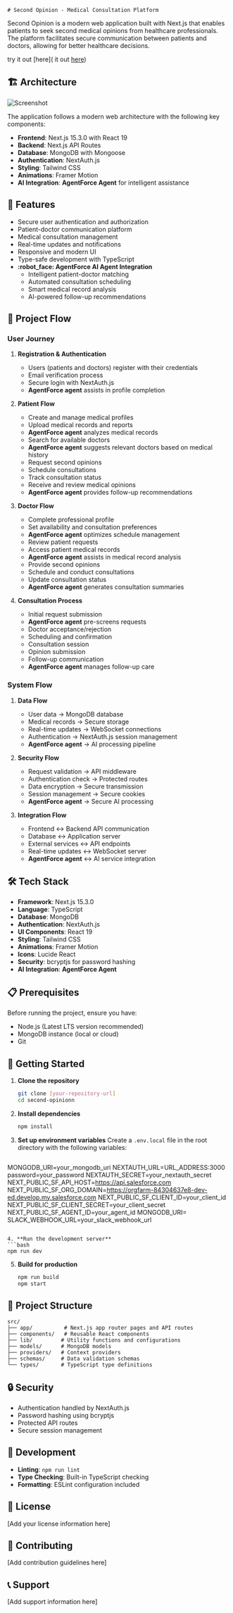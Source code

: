     # Second Opinion - Medical Consultation Platform

Second Opinion is a modern web application built with Next.js that enables patients to seek second medical opinions from healthcare professionals. The platform facilitates secure communication between patients and doctors, allowing for better healthcare decisions.

try it out [here]( it out [here](https://second-opinionn.vercel.app))
## :building_construction: Architecture

![Screenshot](./public/WhatsApp%20Image%202025-04-30%20at%2017.40.45_c8f90142.jpg)

The application follows a modern web architecture with the following key components:

- **Frontend**: Next.js 15.3.0 with React 19
- **Backend**: Next.js API Routes
- **Database**: MongoDB with Mongoose
- **Authentication**: NextAuth.js
- **Styling**: Tailwind CSS
- **Animations**: Framer Motion
- **AI Integration**: **AgentForce Agent** for intelligent assistance

## :rocket: Features

- Secure user authentication and authorization
- Patient-doctor communication platform
- Medical consultation management
- Real-time updates and notifications
- Responsive and modern UI
- Type-safe development with TypeScript
- **:robot_face: AgentForce AI Agent Integration**
  - Intelligent patient-doctor matching
  - Automated consultation scheduling
  - Smart medical record analysis
  - AI-powered follow-up recommendations

## :arrows_counterclockwise: Project Flow

### User Journey

1. **Registration & Authentication**
   - Users (patients and doctors) register with their credentials
   - Email verification process
   - Secure login with NextAuth.js
   - **AgentForce agent** assists in profile completion

2. **Patient Flow**
   - Create and manage medical profiles
   - Upload medical records and reports
   - **AgentForce agent** analyzes medical records
   - Search for available doctors
   - **AgentForce agent** suggests relevant doctors based on medical history
   - Request second opinions
   - Schedule consultations
   - Track consultation status
   - Receive and review medical opinions
   - **AgentForce agent** provides follow-up recommendations

3. **Doctor Flow**
   - Complete professional profile
   - Set availability and consultation preferences
   - **AgentForce agent** optimizes schedule management
   - Review patient requests
   - Access patient medical records
   - **AgentForce agent** assists in medical record analysis
   - Provide second opinions
   - Schedule and conduct consultations
   - Update consultation status
   - **AgentForce agent** generates consultation summaries

4. **Consultation Process**
   - Initial request submission
   - **AgentForce agent** pre-screens requests
   - Doctor acceptance/rejection
   - Scheduling and confirmation
   - Consultation session
   - Opinion submission
   - Follow-up communication
   - **AgentForce agent** manages follow-up care

### System Flow

1. **Data Flow**
   - User data → MongoDB database
   - Medical records → Secure storage
   - Real-time updates → WebSocket connections
   - Authentication → NextAuth.js session management
   - **AgentForce agent** → AI processing pipeline

2. **Security Flow**
   - Request validation → API middleware
   - Authentication check → Protected routes
   - Data encryption → Secure transmission
   - Session management → Secure cookies
   - **AgentForce agent** → Secure AI processing

3. **Integration Flow**
   - Frontend ↔ Backend API communication
   - Database ↔ Application server
   - External services ↔ API endpoints
   - Real-time updates ↔ WebSocket server
   - **AgentForce agent** ↔ AI service integration

## :hammer_and_wrench: Tech Stack

- **Framework**: Next.js 15.3.0
- **Language**: TypeScript
- **Database**: MongoDB
- **Authentication**: NextAuth.js
- **UI Components**: React 19
- **Styling**: Tailwind CSS
- **Animations**: Framer Motion
- **Icons**: Lucide React
- **Security**: bcryptjs for password hashing
- **AI Integration**: **AgentForce Agent**

## :clipboard: Prerequisites

Before running the project, ensure you have:

- Node.js (Latest LTS version recommended)
- MongoDB instance (local or cloud)
- Git

## :rocket: Getting Started

1. **Clone the repository**
   ```bash
   git clone [your-repository-url]
   cd second-opinionn
   ```

2. **Install dependencies**
   ```bash
   npm install
   ```

3. **Set up environment variables**
   Create a `.env.local` file in the root directory with the following variables:
   ```
MONGODB_URI=your_mongodb_uri
NEXTAUTH_URL=URL_ADDRESS:3000
password=your_password
NEXTAUTH_SECRET=your_nextauth_secret
NEXT_PUBLIC_SF_API_HOST=https://api.salesforce.com
NEXT_PUBLIC_SF_ORG_DOMAIN=https://orgfarm-84304637e8-dev-ed.develop.my.salesforce.com
NEXT_PUBLIC_SF_CLIENT_ID=your_client_id
NEXT_PUBLIC_SF_CLIENT_SECRET=your_client_secret
NEXT_PUBLIC_SF_AGENT_ID=your_agent_id
MONGODB_URI=
SLACK_WEBHOOK_URL=your_slack_webhook_url
   ```

4. **Run the development server**
   ```bash
   npm run dev
   ```

5. **Build for production**
   ```bash
   npm run build
   npm start
   ```

## :file_folder: Project Structure

```
src/
├── app/          # Next.js app router pages and API routes
├── components/   # Reusable React components
├── lib/         # Utility functions and configurations
├── models/      # MongoDB models
├── providers/   # Context providers
├── schemas/     # Data validation schemas
└── types/       # TypeScript type definitions
```

## :lock: Security

- Authentication handled by NextAuth.js
- Password hashing using bcryptjs
- Protected API routes
- Secure session management

## :test_tube: Development

- **Linting**: `npm run lint`
- **Type Checking**: Built-in TypeScript checking
- **Formatting**: ESLint configuration included

## :memo: License

[Add your license information here]

## :busts_in_silhouette: Contributing

[Add contribution guidelines here]

## :telephone_receiver: Support

[Add support information here]